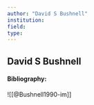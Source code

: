 ```yaml
---
author: "David S Bushnell"
institution:
field:
type:
---
```


## David S Bushnell
#### Bibliography:

![[@Bushnell1990-im]]